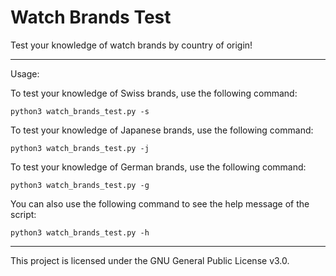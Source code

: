 # Watch Brands Test

Test your knowledge of watch brands by country of origin!

***

Usage:

To test your knowledge of Swiss brands, use the following command:

```python3 watch_brands_test.py -s```

To test your knowledge of Japanese brands, use the following command:

```python3 watch_brands_test.py -j```

To test your knowledge of German brands, use the following command:

```python3 watch_brands_test.py -g```

You can also use the following command to see the help message of the script:

```python3 watch_brands_test.py -h```

***

This project is licensed under the GNU General Public License v3.0.
